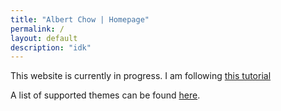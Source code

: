 ```yaml
---
title: "Albert Chow | Homepage"
permalink: /
layout: default
description: "idk"
---
```


This website is currently in progress. I am following [this tutorial](https://www.youtube.com/watch?v=xAOR8sI3UrU)

A list of supported themes can be found [here](https://pages.github.com/themes/).